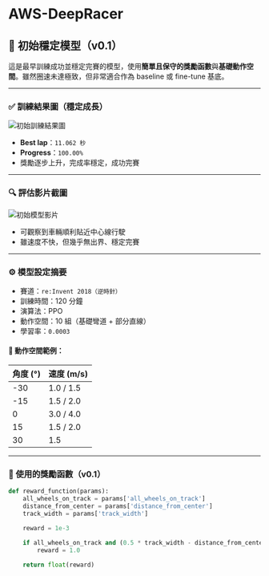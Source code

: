 # AWS-DeepRacer
## 🧪 初始穩定模型（v0.1）

這是最早訓練成功並穩定完賽的模型，使用**簡單且保守的獎勵函數**與**基礎動作空間**。雖然圈速未達極致，但非常適合作為 baseline 或 fine-tune 基底。

---

### ✅ 訓練結果圖（穩定成長）

![初始訓練結果圖](images/stable-training.png)

- **Best lap**：`11.062 秒`
- **Progress**：`100.00%`
- 獎勵逐步上升，完成率穩定，成功完賽

---

### 🔍 評估影片截圖

![初始模型影片](images/stable-eval.png)

- 可觀察到車輛順利貼近中心線行駛
- 雖速度不快，但幾乎無出界、穩定完賽

---

### ⚙️ 模型設定摘要

- 賽道：`re:Invent 2018（逆時針）`
- 訓練時間：120 分鐘
- 演算法：PPO
- 動作空間：10 組（基礎彎道 + 部分直線）
- 學習率：`0.0003`

#### 📌 動作空間範例：

| 角度 (°) | 速度 (m/s) |
|----------|-------------|
| -30      | 1.0 / 1.5    |
| -15      | 1.5 / 2.0    |
| 0        | 3.0 / 4.0    |
| 15       | 1.5 / 2.0    |
| 30       | 1.5          |

---

### 🧠 使用的獎勵函數（v0.1）

```python
def reward_function(params):
    all_wheels_on_track = params['all_wheels_on_track']
    distance_from_center = params['distance_from_center']
    track_width = params['track_width']

    reward = 1e-3

    if all_wheels_on_track and (0.5 * track_width - distance_from_center) >= 0.05:
        reward = 1.0

    return float(reward)
